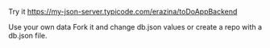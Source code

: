 Try it
https://my-json-server.typicode.com/erazina/toDoAppBackend

Use your own data
Fork it and change db.json values or create a repo with a db.json file.